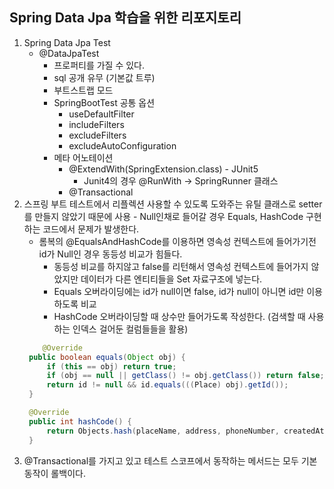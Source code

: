 ## Spring Data Jpa 학습을 위한 리포지토리

1. Spring Data Jpa Test
   - @DataJpaTest
     - 프로퍼티를 가질 수 있다.
     - sql 공개 유무 (기본값 트루)
     - 부트스트랩 모드
     - SpringBootTest 공통 옵션
       - useDefaultFilter
       - includeFilters
       - excludeFilters
       - excludeAutoConfiguration
     - 메타 어노테이션
       - @ExtendWith(SpringExtension.class) - JUnit5
          - Junit4의 경우 @RunWith -> SpringRunner 클래스
       - @Transactional
2. 스프링 부트 테스트에서 리플렉션 사용할 수 있도록 도와주는 유틸 클래스로 setter를 만들지 않았기 때문에 사용  - Null인채로 들어갈 경우 Equals, HashCode 구현하는 코드에서 문제가 발생한다.
   - 롬복의 @EqualsAndHashCode를 이용하면 영속성 컨텍스트에 들어가기전 id가 Null인 경우 동등성 비교가 힘들다.
     - 동등성 비교를 하지않고 false를 리턴해서 영속성 컨텍스트에 들어가지 않았지만 데이터가 다른 엔티티들을 Set 자료구조에 넣는다.
     - Equals 오버라이딩에는 id가 null이면 false, id가 null이 아니면 id만 이용하도록 비교
     - HashCode 오버라이딩할 때 상수만 들어가도록 작성한다. (검색할 때 사용하는 인덱스 걸어둔 컬럼들들을 활용)
   ```java
       @Override
    public boolean equals(Object obj) {
        if (this == obj) return true;
        if (obj == null || getClass() != obj.getClass()) return false;
        return id != null && id.equals(((Place) obj).getId());
    }

    @Override
    public int hashCode() {
        return Objects.hash(placeName, address, phoneNumber, createdAt, modifiedAt);
    }
   ```
3. @Transactional를 가지고 있고 테스트 스코프에서 동작하는 메서드는 모두 기본동작이 롤백이다.